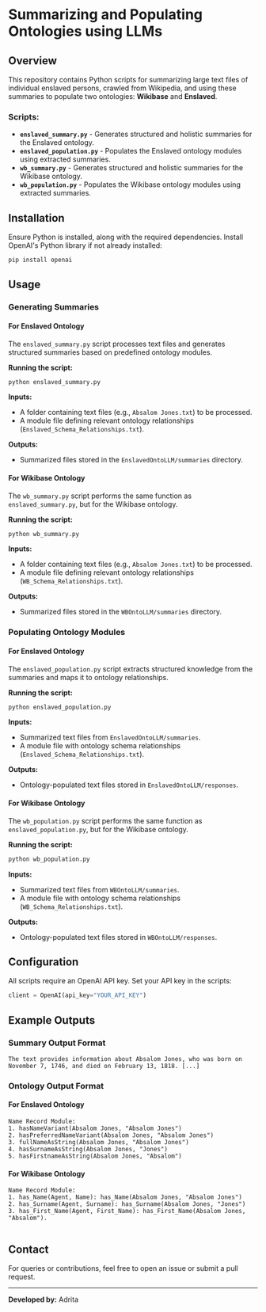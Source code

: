 # Summarizing and Populating Ontologies using LLMs  

## Overview  
This repository contains Python scripts for summarizing large text files of individual enslaved persons, crawled from Wikipedia, and using these summaries to populate two ontologies: **Wikibase** and **Enslaved**.  

### Scripts:  
- **`enslaved_summary.py`** - Generates structured and holistic summaries for the Enslaved ontology.  
- **`enslaved_population.py`** - Populates the Enslaved ontology modules using extracted summaries.  
- **`wb_summary.py`** - Generates structured and holistic summaries for the Wikibase ontology.  
- **`wb_population.py`** - Populates the Wikibase ontology modules using extracted summaries.  

## Installation  
Ensure Python is installed, along with the required dependencies. Install OpenAI's Python library if not already installed:  

```sh
pip install openai
```

## Usage  

### Generating Summaries  

#### **For Enslaved Ontology**  
The `enslaved_summary.py` script processes text files and generates structured summaries based on predefined ontology modules.  

**Running the script:**  
```sh
python enslaved_summary.py
```  
**Inputs:**  
- A folder containing text files (e.g., `Absalom Jones.txt`) to be processed.  
- A module file defining relevant ontology relationships (`Enslaved_Schema_Relationships.txt`).  

**Outputs:**  
- Summarized files stored in the `EnslavedOntoLLM/summaries` directory.  

#### **For Wikibase Ontology**  
The `wb_summary.py` script performs the same function as `enslaved_summary.py`, but for the Wikibase ontology.  

**Running the script:**  
```sh
python wb_summary.py
```  
**Inputs:**  
- A folder containing text files (e.g., `Absalom Jones.txt`) to be processed.  
- A module file defining relevant ontology relationships (`WB_Schema_Relationships.txt`).  

**Outputs:**  
- Summarized files stored in the `WBOntoLLM/summaries` directory.  

### Populating Ontology Modules  

#### **For Enslaved Ontology**  
The `enslaved_population.py` script extracts structured knowledge from the summaries and maps it to ontology relationships.  

**Running the script:**  
```sh
python enslaved_population.py
```  
**Inputs:**  
- Summarized text files from `EnslavedOntoLLM/summaries`.  
- A module file with ontology schema relationships (`Enslaved_Schema_Relationships.txt`).  

**Outputs:**  
- Ontology-populated text files stored in `EnslavedOntoLLM/responses`.  

#### **For Wikibase Ontology**  
The `wb_population.py` script performs the same function as `enslaved_population.py`, but for the Wikibase ontology.  

**Running the script:**  
```sh
python wb_population.py
```  
**Inputs:**  
- Summarized text files from `WBOntoLLM/summaries`.  
- A module file with ontology schema relationships (`WB_Schema_Relationships.txt`).  

**Outputs:**  
- Ontology-populated text files stored in `WBOntoLLM/responses`.  

## Configuration  
All scripts require an OpenAI API key. Set your API key in the scripts:  

```python
client = OpenAI(api_key="YOUR_API_KEY")
```

## Example Outputs  

### **Summary Output Format**  
```
The text provides information about Absalom Jones, who was born on November 7, 1746, and died on February 13, 1818. [...]
```

### **Ontology Output Format**  
#### **For Enslaved Ontology**  
```
Name Record Module:
1. hasNameVariant(Absalom Jones, "Absalom Jones")
2. hasPreferredNameVariant(Absalom Jones, "Absalom Jones")
3. fullNameAsString(Absalom Jones, "Absalom Jones")
4. hasSurnameAsString(Absalom Jones, "Jones")
5. hasFirstnameAsString(Absalom Jones, "Absalom")

```

#### **For Wikibase Ontology**  
```
Name Record Module: 
1. has_Name(Agent, Name): has_Name(Absalom Jones, "Absalom Jones")
2. has_Surname(Agent, Surname): has_Surname(Absalom Jones, "Jones")
3. has_First_Name(Agent, First_Name): has_First_Name(Absalom Jones, "Absalom").
  
```

## Contact  
For queries or contributions, feel free to open an issue or submit a pull request.  

---

**Developed by:** Adrita  


